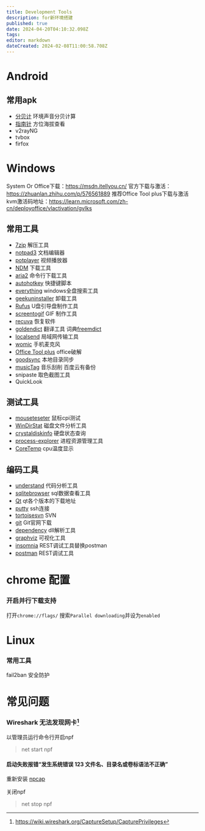 ```yaml
---
title: Development Tools
description: for新环境搭建
published: true
date: 2024-04-20T04:10:32.098Z
tags: 
editor: markdown
dateCreated: 2024-02-08T11:00:58.708Z
---
```


# Android
## 常用apk
- [分贝计](https://pan.baidu.com/s/11j1jni0AiXOgIY57npp45A?pwd=xf6u) 环境声音分贝计算
- [指南针](https://pan.baidu.com/s/13gVS9bor5pjIQG2pZluS_Q?pwd=lwfy) 方位海拔查看
- v2rayNG
- tvbox
- firfox

# Windows
System Or Office下载：https://msdn.itellyou.cn/
官方下载与激活：https://zhuanlan.zhihu.com/p/576561889
推荐Office Tool plus下载与激活
kvm激活码地址：https://learn.microsoft.com/zh-cn/deployoffice/vlactivation/gvlks

## 常用工具

- [7zip](https://www.7-zip.org/) 解压工具
- [notpad3](https://www.rizonesoft.com/downloads/notepad3/) 文档编辑器
- [potplayer](https://potplayer.daum.net/) 视频播放器
- [NDM](https://neatdownloadmanager.com/index.php/en/) 下载工具
- [aria2](https://aria2.github.io/) 命令行下载工具
- [autohotkey](https://www.autohotkey.com/) 快捷键脚本
- [everything](https://www.voidtools.com/zh-cn/) windows全盘搜索工具
- [geekuninstaller](https://geekuninstaller.com/download) 卸载工具
- [Rufus](https://rufus.ie/) U盘引导盘制作工具
- [screentogif](https://www.screentogif.com/) GIF 制作工具
- [recuva](https://www.ccleaner.com/zh-cn/recuva) 恢复软件
- [goldendict](https://github.com/xiaoyifang/goldendict/releases) 翻译工具 词典[freemdict](https://forum.freemdict.com/)
- [localsend](https://github.com/localsend/localsend/releases) 局域网传输工具
- [womic](https://wolicheng.com/womic/download.html) 手机麦克风
- [Office Tool plus](https://otp.landian.vip/zh-cn/) office破解
- [goodsync](https://www.goodsync.com/) 本地目录同步
- [musicTag](https://www.cnblogs.com/vinlxc/p/11347744.html) 音乐刮削 百度云有备份
- snipaste 取色截图工具
- QuickLook

## 测试工具
- [mouseteseter](https://github.com/microe1/MouseTester/releases) 鼠标cpi测试
- [WinDirStat](https://windirstat.en.softonic.com/) 磁盘文件分析工具
- [crystaldiskinfo](https://crystalmark.info/en/software/crystaldiskinfo/) 硬盘状态查询
- [process-explorer](https://docs.microsoft.com/en-us/sysinternals/downloads/process-explorer) 进程资源管理工具
- [CoreTemp](https://www.alcpu.com/CoreTemp/) cpu温度显示

## 编码工具
- [understand](https://licensing.scitools.com/download) 代码分析工具
- [sqlitebrowser](https://sqlitebrowser.org/dl/) sql数据查看工具
- [Qt](https://download.qt.io/archive/) qt各个版本的下载地址
- [putty](https://www.putty.org/) ssh连接
- [tortoisesvn](https://tortoisesvn.net/downloads.html) SVN
- [git](https://www.git-scm.com/download/) Git官网下载
- [dependency](http://www.dependencywalker.com/) dll解析工具
- [graphviz](http://www.graphviz.org/download/) 可视化工具
- [insomnia](https://insomnia.rest/download) REST调试工具替换postman
- [postman](https://www.postman.com/downloads/) REST调试工具

# chrome 配置
### 开启并行下载支持
打开`chrome://flags/`
搜索`Parallel downloading`并设为`enabled`

# Linux
### 常用工具
fail2ban 安全防护

# 常见问题
### Wireshark 无法发现网卡[^wireshark]

以管理员运行命令行开启npf
>net start npf

#### 启动失败报错“发生系统错误 123 文件名、目录名或卷标语法不正确”

重新安装 [npcap](https://nmap.org/npcap/#download)

关闭npf
>net stop npf

[^wireshark]:https://wiki.wireshark.org/CaptureSetup/CapturePrivileges

